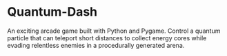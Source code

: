 # Quantum-Dash
An exciting arcade game built with Python and Pygame. Control a quantum particle that can teleport short distances to collect energy cores while evading relentless enemies in a procedurally generated arena.
